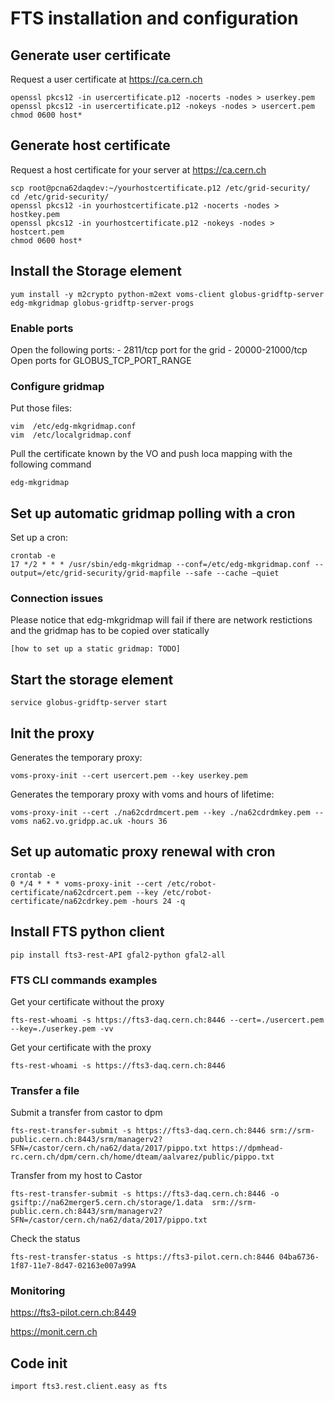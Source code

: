 # FTS installation and configuration

## Generate user certificate
Request a user certificate at https://ca.cern.ch

    openssl pkcs12 -in usercertificate.p12 -nocerts -nodes > userkey.pem
    openssl pkcs12 -in usercertificate.p12 -nokeys -nodes > usercert.pem
    chmod 0600 host*


## Generate host certificate
Request a host certificate for your server at https://ca.cern.ch

    scp root@pcna62daqdev:~/yourhostcertificate.p12 /etc/grid-security/
    cd /etc/grid-security/
    openssl pkcs12 -in yourhostcertificate.p12 -nocerts -nodes > hostkey.pem
    openssl pkcs12 -in yourhostcertificate.p12 -nokeys -nodes > hostcert.pem
    chmod 0600 host*


## Install the Storage element

    yum install -y m2crypto python-m2ext voms-client globus-gridftp-server edg-mkgridmap globus-gridftp-server-progs

### Enable ports
Open the following ports:
    - 2811/tcp port for the grid
    - 20000-21000/tcp Open ports for GLOBUS_TCP_PORT_RANGE

### Configure gridmap
Put those files:

    vim  /etc/edg-mkgridmap.conf
    vim  /etc/localgridmap.conf

Pull the certificate known by the VO and push loca mapping with the following command

    edg-mkgridmap


## Set up automatic gridmap polling with a cron
Set up a cron:

    crontab -e
    17 */2 * * * /usr/sbin/edg-mkgridmap --conf=/etc/edg-mkgridmap.conf --output=/etc/grid-security/grid-mapfile --safe --cache —quiet

### Connection issues
Please notice that edg-mkgridmap will fail if there are network restictions and the gridmap has to be copied over statically

    [how to set up a static gridmap: TODO]

## Start the storage element

    service globus-gridftp-server start

## Init the proxy
Generates the temporary proxy:

    voms-proxy-init --cert usercert.pem --key userkey.pem

Generates the temporary proxy with voms and hours of lifetime:

    voms-proxy-init --cert ./na62cdrdmcert.pem --key ./na62cdrdmkey.pem --voms na62.vo.gridpp.ac.uk -hours 36

## Set up automatic proxy renewal with cron

    crontab -e
    0 */4 * * * voms-proxy-init --cert /etc/robot-certificate/na62cdrcert.pem --key /etc/robot-certificate/na62cdrkey.pem -hours 24 -q

## Install FTS python client

    pip install fts3-rest-API gfal2-python gfal2-all

### FTS CLI commands examples
Get your certificate without the proxy

    fts-rest-whoami -s https://fts3-daq.cern.ch:8446 --cert=./usercert.pem --key=./userkey.pem -vv


Get your certificate with the proxy

    fts-rest-whoami -s https://fts3-daq.cern.ch:8446

### Transfer a file
Submit a transfer from castor to dpm

    fts-rest-transfer-submit -s https://fts3-daq.cern.ch:8446 srm://srm-public.cern.ch:8443/srm/managerv2?SFN=/castor/cern.ch/na62/data/2017/pippo.txt https://dpmhead-rc.cern.ch/dpm/cern.ch/home/dteam/aalvarez/public/pippo.txt

Transfer from my host to Castor

    fts-rest-transfer-submit -s https://fts3-daq.cern.ch:8446 -o  gsiftp://na62merger5.cern.ch/storage/1.data  srm://srm-public.cern.ch:8443/srm/managerv2?SFN=/castor/cern.ch/na62/data/2017/pippo.txt

Check the status

    fts-rest-transfer-status -s https://fts3-pilot.cern.ch:8446 04ba6736-1f87-11e7-8d47-02163e007a99A

### Monitoring

https://fts3-pilot.cern.ch:8449

https://monit.cern.ch


## Code init

    import fts3.rest.client.easy as fts
